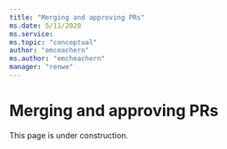 ```yaml
---
title: "Merging and approving PRs"
ms.date: 5/11/2020
ms.service: 
ms.topic: "conceptual"
author: "emceachern"
ms.author: "emcheachern"
manager: "renwe"
---
```


# Merging and approving PRs

This page is under construction.
